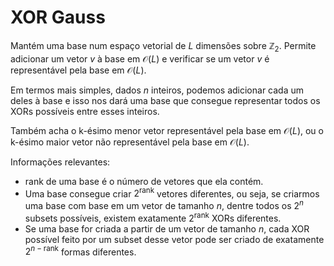# XOR Gauss

Mantém uma base num espaço vetorial de $L$ dimensões sobre $\mathbb{Z}_2$. Permite adicionar um vetor $v$ à base em $\mathcal{O}(L)$ e verificar se um vetor $v$ é representável pela base em $\mathcal{O}(L)$.

Em termos mais simples, dados $n$ inteiros, podemos adicionar cada um deles à base e isso nos dará uma base que consegue representar todos os XORs possíveis entre esses inteiros.

Também acha o k-ésimo menor vetor representável pela base em $\mathcal{O}(L)$, ou o k-ésimo maior vetor não representável pela base em $\mathcal{O}(L)$.

Informações relevantes:

- $\text{rank}$ de uma base é o número de vetores que ela contém.
- Uma base consegue criar $2^{\text{rank}}$ vetores diferentes, ou seja, se criarmos uma base com base em um vetor de tamanho $n$, dentre todos os $2^n$ subsets possíveis, existem exatamente $2^{\text{rank}}$ XORs diferentes.
- Se uma base for criada a partir de um vetor de tamanho $n$, cada XOR possível feito por um subset desse vetor pode ser criado de exatamente $2^{n - \text{rank}}$ formas diferentes.